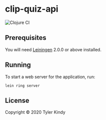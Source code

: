 # clip-quiz-api

![Clojure CI](https://github.com/tkindy/clip-quiz-api/workflows/Clojure%20CI/badge.svg)

## Prerequisites

You will need [Leiningen][] 2.0.0 or above installed.

[leiningen]: https://github.com/technomancy/leiningen

## Running

To start a web server for the application, run:

    lein ring server

## License

Copyright © 2020 Tyler Kindy
